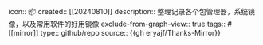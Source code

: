 icon:: 📦
created::  [[20240810]]
description:: 整理记录各个包管理器，系统镜像，以及常用软件的好用镜像
exclude-from-graph-view:: true
tags:: #[[mirror]]
type:: github/repo
source:: {{gh eryajf/Thanks-Mirror}}
